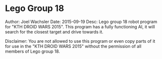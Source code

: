 # Lego Group 18

Author:
Joel Wachsler
Date:
2015-09-19
Desc:
Lego group 18 robot program for "KTH DROID WARS 2015".
This program has a fully functioning AI, it will
search for the closest target and drive towards it.

Disclaimer:
You are not allowed to use this program or even
copy parts of it for use in the "KTH DROID WARS 2015"
without the permission of all members of
Lego group 18.
